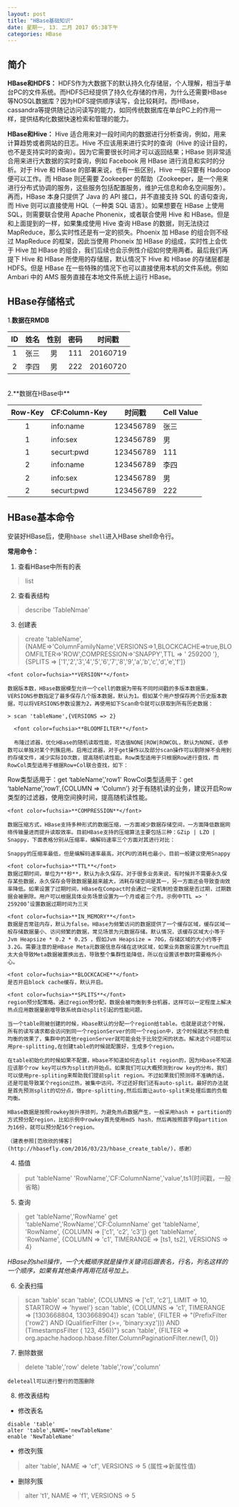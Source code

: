 ```yaml
---
layout: post
title: "HBase基础知识"
date: 星期一, 13. 二月 2017 05:38下午 
categories: HBase
---
```


## 简介

**HBase和HDFS：**
	HDFS作为大数据下的默认持久化存储层，个人理解，相当于单台PC的文件系统。而HDFS已经提供了持久化存储的作用，为什么还需要HBase等NOSQL数据库？因为HDFS提供顺序读写，会比较耗时。而HBase，cassandra等提供随记访问读写的能力，如同传统数据库在单台PC上的作用一样，提供结构化数据快速检索和管理的能力。
	
**HBase和Hive：**
	Hive 适合用来对一段时间内的数据进行分析查询，例如，用来计算趋势或者网站的日志。Hive 不应该用来进行实时的查询（Hive 的设计目的，也不是支持实时的查询）。因为它需要很长时间才可以返回结果；HBase 则非常适合用来进行大数据的实时查询，例如 Facebook 用 HBase 进行消息和实时的分析。对于 Hive 和 HBase 的部署来说，也有一些区别，Hive 一般只要有 Hadoop 便可以工作。而 HBase 则还需要 Zookeeper 的帮助（Zookeeper，是一个用来进行分布式协调的服务，这些服务包括配置服务，维护元信息和命名空间服务）。再而，HBase 本身只提供了 Java 的 API 接口，并不直接支持 SQL 的语句查询，而 Hive 则可以直接使用 HQL（一种类 SQL 语言）。如果想要在 HBase 上使用 SQL，则需要联合使用 Apache Phonenix，或者联合使用 Hive 和 HBase。但是和上面提到的一样，如果集成使用 Hive 查询 HBase 的数据，则无法绕过 MapReduce，那么实时性还是有一定的损失。Phoenix 加 HBase 的组合则不经过 MapReduce 的框架，因此当使用 Phoneix 加 HBase 的组成，实时性上会优于 Hive 加 HBase 的组合，我们后续也会示例性介绍如何使用两者。最后我们再提下 Hive 和 HBase 所使用的存储层，默认情况下 Hive 和 HBase 的存储层都是 HDFS。但是 HBase 在一些特殊的情况下也可以直接使用本机的文件系统。例如 Ambari 中的 AMS 服务直接在本地文件系统上运行 HBase。
	
## HBase存储格式

1.**数据在RMDB**

|  ID		|     姓名     |     性别     |     密码    |    时间戳|
|:----------:|:------------:|:------------:|:-----------:|:------------:|
|     1	|     张三     |     男        |    111      |20160719|
|     2	|     李四     |     男	   |    222      |20160720|

<br>
2.**数据在HBase中** 

|Row-Key	|CF:Column-Key|时间戳|Cell Value|
|:----:|---|----|---|
|1	|info:name  | 123456789 |张三|
|1	|info:sex	   | 123456789	 |男   |
|1	|securt:pwd| 123456789  |111|
|2	|info:name | 123456789  |李四|
|2	|info:sex	   | 123456789	|男    |
|2	|securt:pwd| 123456789  |222|

## HBase基本命令

安装好HBase后，使用`hbase shell`进入HBase shell命令行。

**常用命令：**

1. 查看HBase中所有的表
> list 

2. 查看表结构
> describe 'TableNmae'

3. 创建表
> create 'tableName',{NAME=>'ColumnFamilyName',VERSIONS=>1,BLOCKCACHE=>true,BLOOMFILTER=>'ROW',COMPRESSION=>'SNAPPY',TTL => ' 259200 '},{SPLITS => ['1','2','3','4','5','6','7','8','9','a','b','c','d','e','f']}

	<font color=fuchsia>**VERSION**</font>
	
	数据版本数，HBase数据模型允许一个cell的数据为带有不同时间戳的多版本数据集，VERSIONS参数指定了最多保存几个版本数据，默认为1。假如某个用户想保存两个历史版本数据，可以将VERSIONS参数设置为2，再使用如下Scan命令就可以获取到所有历史数据：

	> scan 'tableName',{VERSIONS => 2}
	  
	  <font color=fuchsia>**BLOOMFILTER**</font>
	  
	  布隆过滤器，优化HBase的随机读取性能，可选值NONE|ROW|ROWCOL，默认为NONE，该参数可以单独对某个列簇启用。启用过滤器，对于get操作以及部分scan操作可以剔除掉不会用到的存储文件，减少实际IO次数，提高随机读性能。Row类型适用于只根据Row进行查找，而RowCol类型适用于根据Row+Col联合查找，如下：
Row类型适用于：get ‘tableName’,'row1'
RowCol类型适用于：get ‘tableName’,’row1′,{COLUMN => ‘Column’}
对于有随机读的业务，建议开启Row类型的过滤器，使用空间换时间，提高随机读性能。
	  
	<font color=fuchsia>**COMPRESSION**</font>
	
	数据压缩方式，HBase支持多种形式的数据压缩，一方面减少数据存储空间，一方面降低数据网络传输量进而提升读取效率。目前HBase支持的压缩算法主要包括三种：GZip | LZO | Snappy，下面表格分别从压缩率，编解码速率三个方面对其进行对比：

	Snappy的压缩率最低，但是编解码速率最高，对CPU的消耗也最小，目前一般建议使用Snappy
	
	<font color=fuchsia>**TTL**</font>
	数据过期时间，单位为**秒**，默认为永久保存。对于很多业务来说，有时候并不需要永久保存某些数据，永久保存会导致数据量越来越大，消耗存储空间是其一，另一方面还会导致查询效率降低。如果设置了过期时间，HBase在Compact时会通过一定机制检查数据是否过期，过期数据会被删除。用户可以根据具体业务场景设置为一个月或者三个月。示例中TTL => ‘ 259200’设置数据过期时间为三天
	
	<font color=fuchsia>**IN_MEMORY**</font>
	数据是否常驻内存，默认为false。HBase为频繁访问的数据提供了一个缓存区域，缓存区域一般存储数据量小、访问频繁的数据，常见场景为元数据存储。默认情况，该缓存区域大小等于Jvm Heapsize * 0.2 * 0.25 ，假如Jvm Heapsize = 70G，存储区域的大小约等于3.2G。需要注意的是HBase Meta元数据信息存储在这块区域，如果业务数据设置为true而且太大会导致Meta数据被置换出去，导致整个集群性能降低，所以在设置该参数时需要格外小心。
	
	<font color=fuchsia>**BLOCKCACHE**</font>
	是否开启block cache缓存，默认开启。
	
	<font color=fuchsia>**SPLITS**</font>
	region预分配策略。通过region预分配，数据会被均衡到多台机器，这样可以一定程度上解决热点应用数据量剧增导致系统自动split引起的性能问题。
	
	当一个table刚被创建的时候，Hbase默认的分配一个region给table。也就是说这个时候，所有的读写请求都会访问到同一个regionServer的同一个region中，这个时候就达不到负载均衡的效果了，集群中的其他regionServer就可能会处于比较空闲的状态。解决这个问题可以用pre-splitting,在创建table的时候就配置好，生成多个region。

	在table初始化的时候如果不配置，Hbase不知道如何去split region的，因为Hbase不知道应该那个row key可以作为split的开始点。如果我们可以大概预测到row key的分布，我们可以使用pre-spliting来帮助我们提前split region。不过如果我们预测得不准确的话，还是可能导致某个region过热，被集中访问，不过还好我们还有auto-split。最好的办法就是首先预测split的切分点，做pre-splitting,然后后面让auto-split来处理后面的负载均衡。
	
	HBase数据是按照rowkey按升序排列，为避免热点数据产生，一般采用hash + partition的方式预分配region，比如示例中rowkey首先使用md5 hash，然后再按照首字母partition为16份，就可以预分配16个region。
	
	（建表参照[范欣欣的博客](http://hbasefly.com/2016/03/23/hbase_create_table/)，感谢）
	
4. 插值
> put 'tableName' 'RowName','CF:ColumnName','value',ts1(时间戳，一般省略)

5. 查询
> get 'tableName','RowName'
>get 'tableName','RowName','CF:ColumnName'
> get 'tableName', 'RowName', {COLUMN => ['c1', 'c2', 'c3']}
> get 'tableName', 'RowName', {COLUMN => 'c1', TIMERANGE => [ts1, ts2], VERSIONS => 4}

*HBase的shell操作，一个大概顺序就是操作关键词后跟表名，行名，列名这样的一个顺序，如果有其他条件再用花括号加上。*

6. 全表扫描
> scan 'table'
> scan 'table', {COLUMNS => ['c1', 'c2'], LIMIT => 10, STARTROW => 'hywel'}
> scan 'table', {COLUMNS => 'c1', TIMERANGE => [1303668804, 1303668904]}
> scan 'table', {FILTER => "(PrefixFilter ('row2') AND (QualifierFilter (>=, 'binary:xyz'))) AND (TimestampsFilter ( 123, 456))"}
> scan 'table', {FILTER => org.apache.hadoop.hbase.filter.ColumnPaginationFilter.new(1, 0)}	

7. 删除数据
> delete 'table','row'
> delete 'table','row','column'

	deleteall可以进行整行的范围删除
	
8. 修改表结构
+ 修改表名
```
disable 'table'
alter 'table',NAME='newTableName'
enable 'NewTableName'
```
+ 修改列簇
> alter 'table', NAME => 'cf', VERSIONS => 5 (属性=>新属性值)

+ 删除列簇
>alter 't1', NAME => 'f1', VERSIONS => 5



